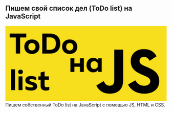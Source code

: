 <h2>Пишем свой список дел (ToDo list) на JavaScript</h2>
<img src="./todo.jpg" alt="Пишем свой список дел (ToDo list) на JavaScript"><br>
Пишем собственный ToDo list на JavaScript с помощью JS, HTML и CSS.<br>
